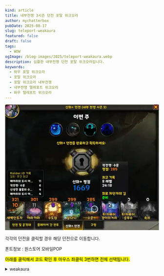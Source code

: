 ```yaml
---
kind: article
title: 내부전쟁 3시즌 던전 포탈 위크오라
author: mychatterbox
pubDate: 2025-08-17
slug: teleport-weakaura
featured: false
draft: false
tags:
  - WOW
ogImage: /blog-images/2025/teleport-weakaura.webp
description: 심플한 내부전쟁 던전 포탈 위크오라입니다.
keywords:
  - 와우 포탈 위크오라
  - 포탈 위크오라
  - 포탈 위크오라 내부전쟁
  - 내부전쟁 텔레포트 위크오라
  - 와우 텔레포트 위크오라
---
```


![포탈 위크오라](../../assets/blog-images/2025/teleport-weakaura.webp)

각각의 던전을 클릭할 경우 해당 던전으로 이동합니다.

폰트정보 : 원스토어 모바일POP

<mark>아래를 클릭해서 코드 확인 후 마우스 좌클릭 3번하면 전체 선택됩니다.</mark>

<details>
<summary>weakaura</summary>
!WA:2!T33)3TX1v(zjMuhJ0MyRn2j2wz94jRSaxdsHVYVDw5u8n(fjqcUaGI2vRoudagsmHaZapZarrTXNQVzF4AP0yRiLi7iPvw2osoMzxfAzhPToXNJA7UTB32DQ62(J9h0pSNtja7p4)bsV3381hWaqihNZMEQOpICW8UV77(UV77(L38bJ3Y(2Ms(i9h0F)b3wLTvCBfxzh3nVKCrE5yCfwSOSu1QpCSYch5iCYfzYjjvwvOA(L4wqAIeNz(kZCi1fMK7fVdxn1ssYPRQkijQ4rE50ZpVcV6wwJtSaC)PLeevZhp5u5sMznDMhxQSK8E2Yw2spbRjxU6twsvTQYi7AxiN7xqAxwSExbK5kqy7azuu5Kv9KFEbrbLsEIb)r1ZXvLfwybEzLN4zKnU8vUsr(81MF(ClxLxE8KPME0zsftf(qgUAYCbpUsv(YLNOOIN7Qulp)H4fvZculC41MlE0S5MlBUOzYz100Y8qtzYoDYuPYiYvHxXtgsd5hNNRSAPy1aPiF1YClZlFMAIgIGNpfMX8YICL3hiAG0)(NHtuOchorgq7Rm6T55u4ZQkZlUGAPhu7rJjkjYFNIG4HumhkSYk8fKelQCCKuCQOTJyv4eehv7pa6G2o0EgTDQ5f(7xT57eRiVsHTkFi9rUNRatLm8lqwzIvwIR4OXueoc)JLPsnyX0tmqDu4X02LNmfkZPOGxLxLRmmdXlVtEdRa9fSE6PNP7XF)rYRivtUaFEHkvLKvZOua6qp51xAlDf9)MS4c8vFKSVynozEMrRvUmZSLeu5VImrwWzuMfKLQv1G8SGm9fVT(16MppuEf(kWSitG(93V)ROkvWyk9n2YFXHzfkwDhtUSAjHcplZE5xMjfSQuMjHGcUwW8mm54lZJcNYzu4lppXeu7HwBEzyjeu8CQC98P6wNJI3cfN8zJNjzYPKpSP1RUWmHi8HEYWvUAjUEYdRjZlSGNG1ekUw5WfeRm6WIXcSVRGRvc6M)RjioVKS(I9JTgCzb(KOfJYbpdzcpbq73yNt9)ABf2Zk9Ffb4tzjAZT)aAFHZKns8fFX)44tentbtnEpRXv87utrLV4KChER2FqqCRAp4w0(sAp0DkaBmlkTKy2LeQYFWBB(rCjOK2)cWI7zYxa6KuLTEMIsZPFzjTVQhTh(z0M9WSv7RpMj5fl23OYskQvaPrK3Jh4MPeYlZjVShpLLGLyMutelt0mVWCtfDYKm7MHf7ZovysutCbEjrlvotSAQQGMG1QF6Sb6YCJTFNm5aE8impJOKQfjQL4f9Wa)y3N4Y8CQ8KLjVSK)W6Jsu6L0bN9Q)jJo9CtKyUCPNJSZfUolWP)ucn4pWCR(Pp66R9E1)GJ6noynuO8Ykv61Q99ho0qha7r4a(9pK)xYh2JgVYPB8MVx9V)PBCXBuFLtU(1pM3CL4z2hmL5pmZ0cIIaB4DYKidOZKGHdeoOot240NU(3)KnU45B8gNRXvonWbzyVpJ084uNjNaS51bhI4FqDoeocWeDoS(V4M1)jFmt9RF2nELR5DmzHkmX4uLkB3nNtZno9Rv)uVt9FYQnohoQmno3kRF9l4DsbfvfCuNMtSiNSaNJbnizidekqq)gdzJZ)U1F73QXXx1Bo(kvlBjU7HRiptwE5QG5TtPEaBoeXGdV67SXRCD83N4OnEZRVXREtMg)WxVXBD9gx6D9Mvf2Va2K1athz(L4Lx2jZg0Izbnz2jVi056REtVJbwgMctwEvvbXfyYwt0z3hYwwgWO7x80no)XGfcMgRCECX4h)AEZwIROuFGYGzsjroy)fTmmSTmmKotQFQvG5rJREHgN)DyandWeM1)GpSXj)5nU8j3yLv9MvGFbISnLqTJWjXOR5CW0b8BZudJJ6)0RT(hUAJtCnM1)OJb8X7KsluBNkLaXAAUYCfC29bTvYHcAPKBCRpU(BDH6x9AW1EZc(3klvb8Zr1rBfAOagJ7h9N14IhTXP(znU0RT(hEDgyORFQBb9NtUmVkZ4CLl70QCqBDAWHBdhS1SgmXf9k12XFWfQF5vQ)Y3SXp8ge70lFYg)5hdyvJ3(J9olWcWzmXGnHmhVOKSdXjWab0LNidp0WglpBCUZx)vp)gN419MDXLbhifkr1Hq2DWWMAJZ(X1V6fBClyKV0NS(1pA93gweUXR344x3le1uQyfUALzYwMBbgWXl1E0ade2MBdASsCUtUXXVw9x)SEJwRqjbXIsugLbgiIDxm0GW8U(RF56NA1gx9OO0V65Hl0TlxQIe4EnwnyBAzMXGyiqEbuCBatUnSF)2UzEVB2yTldwdnU85QFRtcEViolK5eG4KGJAvkwmOnlmSMwFTJclPGBMgx4Kmnw7AGYKPXjowJB(HENPkKGctmWICrzPclYKTQGmpf7gYMDg2yqxR)wxSXkRrCAcreLZd61ku9AyBTIXE11V(5GjrJtE5gx)9qxftaElzsaJPI7MrGbt9tDnVPijz4K3dpKLR4bc5uJ3a04x6Dr5kbN8IL4HCmzYbPvSipLcA4HT6FKqukOF4hV(ToD9RUY6)cWZ2zBCIv8summzKKwKzCisStxR(130hA4qdoGPZviMYvVfgrqFxhz3gAPVpUYu25GdmRysdA6g6KRcEur37N)AalQ)6VlA1mfpKAk4vxsecpNItGIlbCicgA56FagBG4Z5CEJdX)vXXplKVTt7SGb1nscnyOGdy6X6uVtJtDHgx)xH7(V1nQFXpUXLoBFG9lAMKHxfsLGrvIzVCYChbCJnctkjW)UtMgkCxYudBp3ykXESngeR9EOResKVt24Yxa3paUgHiMQqCmi7mMOhHxws1P)HGHdBTypKJD0NyfuYU0Rv)DVH3OqsY7mbhuxevhJyVczA3FPxRXfUmSQajC4DuzE(snzse2ie)adgjseFK)yAG(gNdCiIJ5vpQHZON(PjBFMmDUXtMjv6ejF6NMIxoSYnf8FmyyCJno2QG7vm(7REZgx(OBCIlcovxUGmVc4zMJ2FAWibSNfMgPFV3dwmw)dVbz4NresmwMYdsOiHmMgHdgzaFyclbmTr)GBu)sNS(F(QWWBhJ0oazmjzUY1CAPfYWtaAuyjbx61Xni)0xEK6V3zbRI1)G3PV1)GlJEha)cPbdasg3JazYwOeugPitFm7PM4IldvU6K1d6VRynEVF0l3EwpRK8IkLKQ6UvNHZ8Z9YgoWlZr7Yo0G6gkHIeoSPFGno11bdR6NCfmBcidZFWfqFcnLUwobOQsMSfeGmEO43a28ZmBG3(xIz6a84ehBJlEwYc3u8fGLnHcmZYTiD)h0U)glBOzY)MB6nbptAyWKzYc5Ms1LHS7IzIzVY3RXBFsxCLffQhGVcDwIHgCyBgyAX)J(z1)GxV(p961V4VeDKnneWTg)8aBC2XH8B3XHnJ3)9RFRFm6l)hDDVz5exOgeLgdZPwIsVpua7UAMo4RERgRr01KyCEjbZ0LALc8Ik0bscnuqBoySfdmd34v(qGdqEFRFtskTGYgsnvwpdBbkgmSHimWGWMuJDi)L3eMTOiaU9U07I5idEzal7)Sv7B91GLrmLO1)5xh8Z7nh4Z5q8kLgHbpabEDZIzLWDKuJsW7PrbYoa9pqQraui1)OJczW5CSK2zzEUsq4KX4QKxqTnM9V57zeagYsd2NmFzHfkrTMBegfc(aEjmeR3(Ay6jN4IWgqC0)XVCD0zZn8MPwEOUEH55zMgkO15Yyy7WO2bnGuh)Kld7AapmyHDG3wIfV0ILQvKbQPhxkpev5z(dyXLbh2zEJGPe40A9BCumPjKlrpsnzOspihqvkge0MbMwWN70RV2PXyYWE5tdzY9gEJwEbE1s7Kdc1uakyQYYuSiKflmRcOXBI(8RF1tpIUlbuParqGmrNPCrUkKOO8lWvyzIdHLLPyxyBjAaQueEBsjbgzguJwBgXwBoOzi4BaPFdRcqQWGJK1)GRbL6a22EJjd52WlwcCgGj3uwAjkonGfNgYuH82q07x2fFctioFTM2Cf2iXCm(LzQ01x9gBCoY2ZF0QGfsFRF9vGecW4zV1L19rQ7UasFBjrZAbbEJhpi)iG5AzoijvYbvmkTFKWdeEthn4Z4cjukZpHuCcSh)8NSXPUCBgTjRjlDe9blJGcFBk1543a3FrkWHyDbL3Wml4rNYpryZmoHiPHnduDkiv4FoiGq9wRS(V8eK0ASQ0AAiHp5LTkhMdIUxKz0YCv4Porb)2SnKzXBhDJ34SgUTi5T2u5VgBuG(e00HREDbRFZvaNFKULfDXFOM2HeXyhcjDat)TNcpeG6x68O0JI(PUG34cQ6wZLGA1ksFciHS5G5IeeL(CNet61Idy(zyEIKSf9gvMRpm7qFmMmojukCtNSsyB9qaQsWiQwGVVbMUdwuW8OoKjEz(5PNBrSLmZfiifr0F9nrP6sV2gN)MeDdASKhMzls5JoIz(8OiyEgtx6tGXV(vFxyBJJtijUa6FhyXsqoiGpe6LNGgvtges6BObAoNgIfYQ30zEmJIv0UaeGYjxcBCUpbdnyWaMb0pXf34exaIAS(hUk6Ad9lDQv8MSGuFjKaDs0Y7SiNOGoBEj7ZHB(AIKtT38a5gzcy)bu9QWr49ApMgN9x85IwSyArL(NqHCrkjygw0lR5ZDyU4LGnU8IlWRmZeS9AFgHM)GNW7i4zCJNVa5Sw9YgnrI0tnxQ0rtKmbBVuKltQGW6w8IfBDB6SWIv0AYCk9plNAHsJfpHxx2mdtaBzJC0KmqIEm4537TPg6FMQfrfoZU3ndRP6HT15sjy3NcFbiCdsuZCXhdRoFy9zRJ92RLAw)SsnoqwJJHfAgMI9255BNzGhN9Z9fyDXAm8S01FkrERYjdRe(y0FElj8Xiyzdqzc41wxpbzTxqCHSGVlErV9QVyBSIrj5yhrJhBMsu94TCieJmHs6LebJjDHPd8Z6c9JSwFQpxAXK4dYb2xOZGrgJxfKnHQGfMrBSUBxqeoAU01do(CMWd(EUSOQRFCmXlMcpbCdTPldk9GzoJDv4MqHWW9kkTKOxR1hinBiKvRMK6cfHS4gpzbiINKlsOzZTkLusa(JZfjyxFkiDDVSmnTt1nIikhOS9CjtLC60zYHhYFIzMASKPNQddhmPBzc0V5dCd3t6h5zNjX2oDHcfty0GxxuyTt0ZKmAIxWhJFFmbGFtlT8GUVRysw9NlyoPCcG5qbEHYEBvSjpQuKaMNTttQ(yGvocF6T3E1LQwfmh2PTiK)2Fv0vva5z6mA0jsLmXCtLo3C7DQ0ZoLlYVR7XCYXSLKwYHJ94ZHkd5(JopUdkaTpwsuMn1nNdNTD2HPlEABMxk92IhfRw6wFjgDa2SsK)S8L5lOgJxrFd7ej826yP3X8erYOF7xxYoaUKr9840fCiAKOqzFmMYpl(qtXyyrjZzDIipaem0Ll(K0hmq6uJwUm5H1Q0IdmdAmJZpQKC8YcfwubI1lUCcW2gKc8YzQY2RBmwvvwa(ii0y8zKyYuFZiwNi71xxOU5icFwSB8XOkxJVPq1UneP4HsYBAiaRJoe0t3uXjbJdvVPNwa945XzgvwR572qo(SzuRqNWN3jeJlvjpNAkPclsIv0fb5BklO75o0VHeHp69UzRdESWZ5JPODVG8mye5pmSE1jwZuuQ1etDBJUdo7JqLBpX697GQ(RWvDIehOvxBDE9aSijPdtGSIpgo5fcqTAqUpjLuQ8LBnKgql2zcPUNxU7HbjAaxt(NIIzeL7603Pci1vAHUXPhmb)wM3L55yc060XWOW0HQLbHvVAAXVd5A1MCgSloXKPTqIZjF7uguMY08tz)boqRkmB9Ktxz4cbLFgCLYht)93VHpntJlYDi(rqUI4gXEb3Jh3Qau75pO2Jm1ZOTT)NApQ2tD3Ak8ZXvEjULvqFGhCnDaQqGbvEitg1Ak6KKxrso)Ksf5pO238kXTqCJ229uDB2eGaZsNOVUhTNsJr7j0EYJJnJq16GAFdThx73t7RP90EwROGY3Hm7oeFqoXLR(iCKRZPdIlKhR(aASV)DRklTGmVIIooD(d3(dSvTyAp0vkYRaYgKkfFjTN9P08nYJP9O3rPwEeZulqEkTR81QUnvWizofYtb45nqwu1hNCtYV0Hk0CkgxOTJZy1g7ouQ(Wo6UnO5UR(Dnb2uSOZKlD1FpYn5QbQoi7UcZkuuTuSOWh)u9bs4W8fj38y3rh5tVGH4CBs7iQIeMFzyEjlb6C(CWnJnv6PsQ9OYWKcP5kecTbM0zmMbIQvF4rLfocZFCnUIi2QyYLJAIBos3HCVLKKloRmx1JpRXf3XIpem7LEMCPMyQK3wxkNRkofR(itm1ujZmxS05YLEYmtm245S7fIDSh3ys98utQdjOiKVm)b)hVZcLLwAuz(xSgVyHLN(l4V)Gr0Nyyd3gmpgRSHgU0XXBHsYD0J7L(q8YL5wMWcYtgweSf6zn8JMtSZSGzVjkMBJF0ScbDkFENuMLayUy4LLUc(7ueKa(OKgXuCvEeYTJPJOU8L4XZr)yA99kNbnKlJyD7GA(re6rUHiCd5sAbXBCxsRZjroThj5NGD37wlabGFKgEc2H8R1p(5Qpm01OgOjJaUSsAH1IO9LRU9MHJPfQ02vGiAt(mAtDWQFdHfeLK5nW8jXrqszzjzLd2mFfelPnsmeNBAP8O9pZJ2Ew7ijo80vRUyA)jMu7BHaISzqn27MdZXmlrSL1I3dzZVzboWU2mG17bJDejPkiyfdP9C5reegiS2)stKd(0TdYAmEZn7Smzd1B1VMji6W9bjeu4aZOIL0gFlAj0sQnHhzbreoIWw)r3YNUipF1OiqkvZGl5Lqplioejq9BRBlXXnzwjT38GReb8nOwgwL1(UAFbTVOwM90Z4F7)3Va(ZIJ)T)7Fk8NE6XKh44hChfcCfDVI4hRExtNYgXt1Zyhsxyk9toab66C8IhcRduLxp3bB39UqhqbElL9B02bSPgcHz1HDJP5th7Ym(cKVS4c9R7eZlRriBQ6fDNYDOW6ZG)2vnb)7ouEo2(dO9LcMl90vzCOvm9DwDovOQnJpTLQFlxib(d4CtGVOLB27s7OmZOO7rcwj9ybmsM3WsbPUSmNOOaQMXJ9WkZhmibE8hrreeJfx7D4E9y1lRHDZ6ua)o6fz5sXcVI91Nfafn(Sj6eXOLKJP1fyiArQoy8CqAl4n0KudWgArQn0cTTgmOTf4dAYJG0dwBrlO1yslDTIeqlcBs2Ch4FwutRFCbDFwuomnLUIAptI1HSNfXnJoptYgSPjLnm8SOyWMOWbq7SOzixPrFgWzmdmiMgGC8iGomzJb64S5JbE4SBpev7UH2nBAdtrRn42SPisRAE3WVMDhgOfJoBiQztfTcZvaOztCR7oSWBMnr0l82alZPEvhhzw9zyAPi5YetLOhbSbK5SPIE4Bbwz2eoCtAEkyJzTLYpTvhn(WSPIwp2ceWSjKEsqEO2MBLa7OI8Ik20spvMKBjcWWKQv2bnd3I2oQCbiBElkcqpbObyMfvbPLR2cEmRoeI2Wf8swIhs)Sm559P)1Va2gdjoz3JWB6qqSSS7qtEhGk5TCDkluRYHeW0)DAX0kWYSyw4M28yHGmBkO38yIwm72BYxUeSnbsrZbdgSL1cNqfZMo61vAOGztf9SFVGtwLDcAnfBnAe)TXHp4uUeSwiOyVahjqlcNjqYSPjytUpKfSJwrIoysQbGZA1ZnbozcwdBOM2OB9yqDdOywDAq)BENmHaMZLFhW9YMx0RQUILlBIhOfLefOTSjKEPMcMwECIqRwDCyHglBMrRJSHDLffdrRqAcIv2K1uWMwXsLnPbBEM6eXuECcwkh5h0eKN84eTt2K1eALCUcLit0Xsp1OPWsiTKLM8e3eYJSYLQjpXUHViBAB1A3bkISjJwYBbRq2esBU7ouGSPoSBrdQ5yQqBusbRhoewp2uoG7wrM43XIWMsKWneYO0kGCS7E4UP7nHWgQSsPXsJhNWOX20UTGKXJt8XqTUzGigpobddfb2yFXJtyVyhAIgElECISf7L(2aAfpoXRcvwfoWLIhNqsHs2CG9epoHDIdHRzSL4XjSsA1hOd8J4Xj0rSZlQj4H45L84PLsn7I6By330SDz9nS5KuZX2Lv4Wowm22wHZMvCd7EIMij79u5nSzngVnR8g2XYMLT7RVHn70tY2Df4WMDkd1t3uHd7KPhBg2UOgh2SXtzkcTRkh2SJZUzv5WMDs2ppQYHn7EFb2ovMdBSujmgQUOqh2OZe3q4BBPoWI7yS3t16Wowc2nVwh2zIzyl0nf7WMCFzIXUPL7WoHXqFpuUdBsPOSBE9oSjmmW2S6DyJLzC2UOGh2XtVp2nVIh2PsX2vv8WUpj1zz72AEyNuYq93HIEyJMjoBNR6HnEAd(0XYEytnBg27P6EyJlLCk27TkFyNz6P7WW4wTpSzTCS(5r1pSrnmaBB1pSJAyD0MQFyZzWH2v9d7KPy7MQFyN1WrqhR(HDVgkS2x9de7jlB3w(d7mtLid7MvaeQ1ZY2LLaXMDIKJLKTBQcI9fIMXq9DVuhe7SPZSx2pVQec2ALZCVvxule7uZY2v1cXMWCRw7lgI9pru)lPcB3vse70JY25sIyZAOq7CjrWkQHx0nVMiWGYoXN2wueRZVah)jIn99eHTlQxQjoy99(G93KIOyZKYq47CvuStLEVPz726OyJ(VYXUM2xifB0ugrJ3SkPyNjLXcxxvkfeMj34SDSyk2yMX12SIPyhxAc2UQAk2XIMkk7Vb1tXo5mzsZ(BHkQWDsMF1dyVxkTInt607LTJfxXMDFPYXUzLxbraniQt1xHYPJVBaSDFTwSjgno7MwSfYFAu)ZUP1EXozsZ4GBs1xgA5vVjBBRbZA5YSomYm2aQ(STTGmdW3BvxM(7LL(BcEtJJjNz9a)0FoJMDXXdq0JBON0gov0pTsB0wAG7Fe03KlBlM)P7hTiockJ24wbH0PdyR4Txh42fQUqhZkkEzJp6CzhpngAXfG3H)0nAg9IEBbbowiHjNed4fISFOqnzeoDmk8CkqqtOmygHIm1u4hHHzxfRvPQBpHWj5QMdFYZEzb6PADIekGAbgIzfkd59vtTkuuPcSgJBuxGPSWIaJHMtaCEeMdXvUg)UV3yFVEWC2pWU)tre9Gxaf84JCDWdSBWzV(1HoWUbh66xhgVoG(1roWUdAE)bGRd43hd5ddIefuVHHGgGlEjcOHGQfqmuXRiUtqJXdZQLLQXSeudrjutbnIPvQ)zdKX5drMir7sMGkm47AOLkbPPcuR)YjIdu5qMa86WsIHaOcmRxZLfDGiR7YYGR6JlQwf5bpyaXWQeqaWZcsvQGFndqjbRUexgbzZq9lisytvz(djivZI6ritVoTgpZeKNcCRlc9ocra9bkaWof2DLsOIGkCj)HH03H7BJ1OC63I5pQpVJklvHijQ4IldxEj879iieVaucILTsjOGMIWwAWmMyTGcjL1sNe1G9AAvW2(tbb2Br(cVHN3JPHtqFmD8hCzQOPLvGHatOotmbK7eTcdJPr4aHcgAGq(6y3m0wM2QqxcouOoosXSu1M9gvPJcwctkbCYXB9juJRBxc2nggbkmGsId(8csGf1imwqSrAPQ8ff46FEGiPk9dKVRLewuyxqo1LloN08ZbXFliZnV6CrNEIVL5R8kcc6(kgiOBwT9VgbPh1iOmMaVTVP2Vpb8BFDpAZE4EoKL7qmFdKufFmgGcLaFplSEyJiuthKwFVAA2H44qfMq1qK38weVHiHa3ObisZ4LDwE(flVm57Hq8scLl2FwIdreDMg4sUzy4wajd8DI7VeQcf2R4TZ47TjGy20xPkt25dsZGxDMQS(AbLLwAleID96konjG21PgOzHVDi2SdFjvmLm34ltNH55MU24isfnyzbDmbWjO2vx52equO0NgzaGaxjBbjzYX4gFoDRYPlxtH8vbYAbnQfD46nSvbCG4LWv3)EjHIi(vmWj)BbPSwwW7xht0uVyVSwEGSamps6wAeQBfmxk22211h7w)V0n)sDg6XgyCIOQHg0FhcQu9Pn2lbPBoE0uPso1yjNBY0jsox80toDQK5sMqB7EYuOeFHfHnUpH2tIOu9t1b81(WtGgCJJVo10EApAfw9bQ(KUIck9lYGHjkQX((v3UluviGfcOCV9GwTR9hU1yi6kV705WABva34YYslP9S9O57jEmWTZ8xXgtPFVQ)(UWnm2Ln)67J0oZb1bPOo2f)ue7I8IfaFQqgJcflrGPlulcFjTZAdCX1mV7efvkPDoccg)bLmaXORtIiwd6XnXh6tIyB84Mqpv7iv)dCPJ2O8YIb3wFvikbCPhElF9MYLTnFdq74xsaklAC)3I(yo0NvNBGaySrfDA7gW)ChR5gwQDAS2)IhGPRqEp8p3xhcBV4psmmNfTjqeG6oXHSi(ouWLUhTrh)t(fh9F9V(x)R))4k4(mW)hK2vbbYR8sTyARw9HTXlP(x(gTVPSfgN1EoTVTfCq)0jFwZ3HHKNmL2dE6TQfVhTe5Jpt2CPNS6Z2(bT4YGnUqH5uHkpvWtRCzT9SwKkkdo1mHfIShoTVS2)81Ag(2ioyN8X0M6GFMb)6kH1(j2Ohf(r7olR9FcA)bFkTVK2QA)STO9xaFcg8MG04x99VpKgVpKgVpKgVpKgVpKgVpKgVpKgVpKgVpKg))XH049X149X14M(W3i5c3zKnsiztX2iHQpVr3iHPFoHVrcV(Nueos(EwsQ2ZUIN9R)OpN34hYJLBj8)FiO3AaJwdWp)8(9tADb8nGKh7xi7Syld6VyrsR5lxZ0LOrJCHcfHNN0y1AYMz4V)WwJ7q(n4membQyZyIz0m)afkmKXaBgEE)dynUfkyiZklUmdzSV)tq83(pbXMpKFT1C5O9VYMD0(o075fwyQAvYBStr)ELfuDCVFB8eaU)X4)7(hJVpM8W4GFt3JwUm5w))zhSp(JQeu)I5KVz9XVbpgaTBO9HAB3J2hzF4(A)c7JZx7MA3sJ99)mFyGA)BH)9jW)(yTFPJtNx7Vu76A99k4zUtoTD8mZ1p8DhNTUXXPtolDT)Dap(3)uKxca)Qxs7VRhT)gT)JAV)2FaTr0(B1(Vcc)eE0(pODeTeA)30UQ210(VqoPvYzP(3R9qUDEQenN2OFr84u)pdC)Vg(3EwBOQX(ofuGAXkUp89bW7D4T(4T7l0U5QrthST9kLdYjVykA(lUUbd66V56(D7RUUtw9C7Mj4Gr0FhcrgrNsNJq)qKxQ3BA08iyWUHfH6elcm0qDblc2rw0vsraAw0zI9FG2U1WDf(3TWou2rXVl(wZIWyFwcOEmW)HMoY8)kZt)U6oD)5Bbb5MtKerZ4MvFKO5ZJyYaSC0d1Pqo5CDtpfxn9WD)TA2rUlm393eLXBXYRPokbosWNxaTfOvxnZGd)p2wn)m8wxSOHBj0gmqesW2a2ItZC01LNkcIENhYTv2l4U(WEr69XeSxO0F4x7c(LpMi9Y8S4GDaNVZIjOFbvN1kZHUpvywKFzgcNvWtBcl6yEYRdA8yR1v)kJ4Kdb7letFphJFgVK8E71zBH7lc2wagVKSEPABG(geBliJxmVtQMgQVHXMcX4vpJxQgd4VVabWMdZ4vpJx6Md2xGWyZrGbL6)JmGnQRCRvfjyagVMz92BBD13EJARLe9l1nQrNQoEonONAQNtJ2)dRC)(Rj5(HHmmZ7dIKqs97l(F)F6q1X9ZP73rZPtqelHcZkZhJPxhR3wRTlDUnpboB2IoCOyCBEFXs8naJQFxAROJSdAdj6dOEkMkX4v1Fl8cbX7474vhIjA22z5K0hxhgB20pLO(CuCKQTn)L56Mnu6V6OnsuM8U41tNmwP1zgkB3gdKToMq6K20IO(DPyztRrDbNP6rZdqB1v)UvjagX9jQJwB1km(Uz0F3t3Io5ZmAHi3ednGv5BwOaw3G(7QoN1jGPGBLY)vsE4Q47MUL4w2zU)9Tp709dyJ4gJe9)RWe93bjrFmbEmRCmv)F1x4XrCeGz7)zUweeYb7zn5L8pC8dj(IXMmgPsbm3FOAHrB3l7ks9doXKXTN0X)B9KagdOMJh8p6bGsqCf9tfSrAcwOsZjn(31Z2o0)WZ))n
</details>
